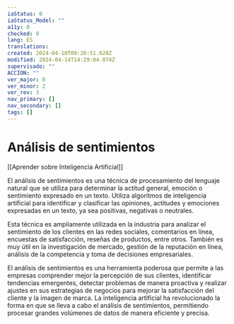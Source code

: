 ```yaml
---
iaStatus: 0
iaStatus_Model: ""
a11y: 0
checked: 0
lang: ES
translations: 
created: 2024-04-10T09:20:51.620Z
modified: 2024-04-14T14:29:04.074Z
supervisado: ""
ACCION: ""
ver_major: 0
ver_minor: 2
ver_rev: 3
nav_primary: []
nav_secondary: []
tags: []
---
```

# Análisis de sentimientos

[[Aprender sobre Inteligencia Artificial]]

El análisis de sentimientos es una técnica de procesamiento del lenguaje natural que se utiliza para determinar la actitud general, emoción o sentimiento expresado en un texto. Utiliza algoritmos de inteligencia artificial para identificar y clasificar las opiniones, actitudes y emociones expresadas en un texto, ya sea positivas, negativas o neutrales.

Esta técnica es ampliamente utilizada en la industria para analizar el sentimiento de los clientes en las redes sociales, comentarios en línea, encuestas de satisfacción, reseñas de productos, entre otros. También es muy útil en la investigación de mercado, gestión de la reputación en línea, análisis de la competencia y toma de decisiones empresariales.

El análisis de sentimientos es una herramienta poderosa que permite a las empresas comprender mejor la percepción de sus clientes, identificar tendencias emergentes, detectar problemas de manera proactiva y realizar ajustes en sus estrategias de negocios para mejorar la satisfacción del cliente y la imagen de marca. La inteligencia artificial ha revolucionado la forma en que se lleva a cabo el análisis de sentimientos, permitiendo procesar grandes volúmenes de datos de manera eficiente y precisa.
